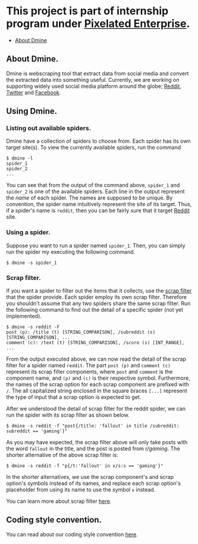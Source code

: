 # This project is part of internship program under [Pixelated Enterprise](http://www.pixelated.asia).

- [About Dmine](https://github.com/amirulmenjeni/dmine/edit/master/README.md/#About-Dmine.)

## About Dmine.

Dmine is webscraping tool that extract data from social media and convert the extracted data into something useful. Currently, we are working on supporting widely used social media platform around the globe; [Reddit](http://www.reddit.com), [Twitter](http://www.twitter.com) and [Facebook](http://www.facebook.com). 

## Using Dmine.

### Listing out available spiders.
Dmine have a collection of spiders to choose from. Each spider has its own target site(s). To view the currently available spiders, run the command

    $ dmine -l
    spider_1
    spider_2
    ...
    
You can see that from the output of the command above, `spider_1` and `spider_2` is one of the available spiders. Each line in the output represent the _name_ of each spider. The names are supposed to be unique.
By convention, the spider name intuitively represent the site of its target. Thus, if a spider's name is `reddit`, then you can be fairly sure that it target [Reddit](http://www.reddit.com) site.

### Using a spider.

Suppose you want to run a spider named `spider_1`. Then, you can simply run the spider my executing the
following command.

    $ dmine -s spider_1
    
### Scrap filter.

If you want a spider to filter out the items that it collects, use the [scrap filter](https://github.com/amirulmenjeni/dmine/wiki/Scrap-Filter) that the spider provide. Each spider employ its own scrap filter. Therefore you shouldn't assume that any two spiders share the same scrap filter. Run the following command
to find out the detail of a specific spider (not yet implemented).

    $ dmine -s reddit -F
   	post (p): /title (t) [STRING_COMPARISON], /subreddit (s) [STRING_COMPARISON], ...
    comment (c): /text (t) [STRING_COMPARISON], /score (s) [INT_RANGE], ...
    
From the output executed above, we can now read the detail of the scrap filter for a spider named `reddit`.
The part `post (p)` and `comment (c)` represent its scrap filter components, where `post` and `comment` is the 
component name, and `(p)` and `(c)` is their respective symbol. Furthermore, the names of the scrap option for each scrap component are prefixed with `/`. The all capitalized string enclosed in the square braces `[...]` represent the type of input that a scrap option is expected to get.

After we understood the detail of scrap filter for the reddit spider, we can run the spider with its scrap filter as shown below.

    $ dmine -s reddit -f "post{/title: 'fallout' in title /subreddit: subreddit == 'gaming'}"
    
As you may have expected, the scrap filter above will only take posts with the word `fallout` in the title,
and the post is posted from _r/gaming_. The shorter alternative of the above scrap filter is:

    $ dmine -s reddit -f "p{/t:'fallout' in x/s:s == 'gaming'}"

In the shorter alternatives, we use the scrap component's and scrap option's symbols instead of its names, and
replace each scrap option's placeholder from using its name to use the symbol `x` instead.

You can learn more about scrap filter [here](https://github.com/amirulmenjeni/dmine/wiki/Scrap-Filter).

## Coding style convention.

You can read about our coding style convention [here](Coding-Convention).

